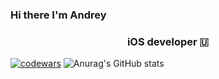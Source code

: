 ### Hi there I'm Andrey
<h3 align="center"> iOS developer 🇺</h3>

[![codewars](https://www.codewars.com/users/AndyNas/badges/small)](https://www.codewars.com/users/AndyNas)
![Anurag's GitHub stats](https://github-readme-stats.vercel.app/api?username=AndNasPlay&show_icons=true&theme=radical)

<!--
**AndNasPlay/AndNasPlay** is a ✨ _special_ ✨ repository because its `README.md` (this file) appears on your GitHub profile.

Here are some ideas to get you started:

- 🔭 I’m currently working on ...
- 🌱 I’m currently learning ...
- 👯 I’m looking to collaborate on ...
- 🤔 I’m looking for help with ...
- 💬 Ask me about ...
- 📫 How to reach me: ...
- 😄 Pronouns: ...
- ⚡ Fun fact: ...
-->
